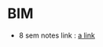 # BIM
- 8 sem notes link : [a link](https://drive.google.com/open?id=17VQbkE7S5LY_odTu73Xw4lLPgJPI4yha)
